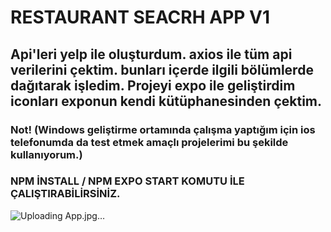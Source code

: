 # RESTAURANT SEACRH APP V1

## Api'leri yelp ile oluşturdum. axios ile tüm api verilerini çektim. bunları içerde ilgili bölümlerde dağıtarak işledim. Projeyi expo ile geliştirdim iconları exponun kendi kütüphanesinden çektim.

### Not! (Windows geliştirme ortamında çalışma yaptığım için ios telefonumda da test etmek amaçlı projelerimi bu şekilde kullanıyorum.)

### NPM İNSTALL / NPM EXPO START KOMUTU İLE ÇALIŞTIRABİLİRSİNİZ.
![Uploading App.jpg…]()
